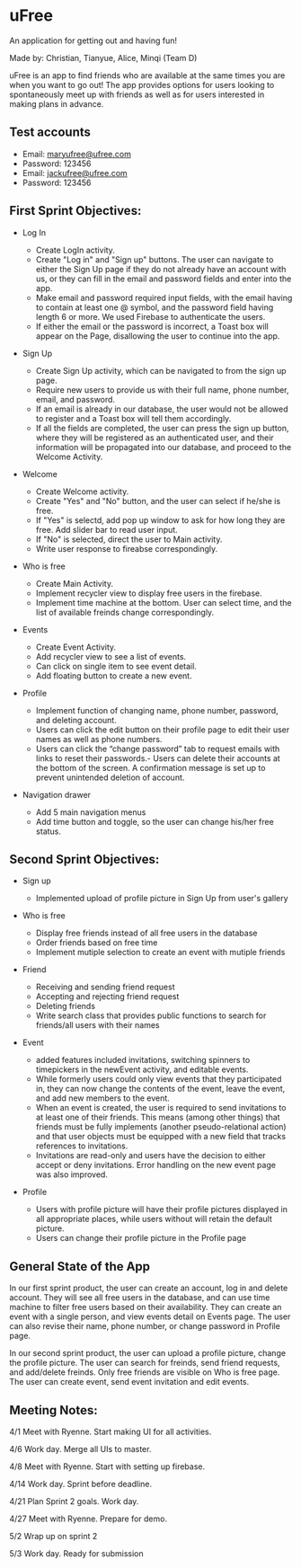 # uFree

An application for getting out and having fun!

Made by: Christian, Tianyue, Alice, Minqi (Team D)

uFree is an app to find friends who are available at the same times you are when you want to go out! The app provides options for users looking to spontaneously meet up with friends as well as for users interested in making plans in advance.

## Test accounts
- Email: maryufree@ufree.com
- Password: 123456
- Email: jackufree@ufree.com
- Password: 123456

## First Sprint Objectives:
- Log In 
  - Create LogIn activity.
  - Create "Log in" and "Sign up" buttons. The user can navigate to either the Sign Up page if they do not already have an account with us, or they can fill in the email and password fields and enter into the app.
  - Make email and password required input fields, with the email having to contain at least one @ symbol, and the password field having length 6 or more. We used Firebase to authenticate the users.
  - If either the email or the password is incorrect, a Toast box will appear on the Page, disallowing the user to continue into the app.

- Sign Up
  - Create Sign Up activity, which can be navigated to from the sign up page.
  - Require new users to provide us with their full name, phone number, email, and password.
  - If an email is  already in our database, the user would not be allowed to register and a Toast box will tell them accordingly.
  - If all the fields are completed, the user can press the sign up button, where they will be registered as an authenticated user, and their information will be propagated into our database, and proceed to the Welcome Activity.

- Welcome
  - Create Welcome activity.
  - Create "Yes" and "No" button, and the user can select if he/she is free.
  - If "Yes" is selectd, add pop up window to ask for how long they are free. Add slider bar to read user input.
  - If "No" is selected, direct the user to Main activity.
  - Write user response to fireabse correspondingly.

- Who is free
  - Create Main Activity.
  - Implement recycler view to display free users in the firebase.
  - Implement time machine at the bottom. User can select time, and the list of available freinds change correspondingly.

- Events
  - Create Event Activity.
  - Add recycler view to see a list of events.
  - Can click on single item to see event detail.
  - Add floating button to create a new event.

- Profile
  - Implement function of changing name, phone number, password, and deleting account.
  - Users can click the edit button on their profile page to edit their user names as well as phone numbers. 
  - Users can click the “change password” tab to request emails with links to reset their passwords.- Users can delete their accounts at the bottom of the screen. A confirmation message is set up to prevent unintended deletion of account.

- Navigation drawer
  - Add 5 main navigation menus 
  - Add time button and toggle, so the user can change his/her free status.

## Second Sprint Objectives:
- Sign up 
  - Implemented upload of profile picture in Sign Up from user's gallery

- Who is free
  - Display free friends instead of all free users in the database
  - Order friends based on free time
  - Implement mutiple selection to create an event with mutiple friends

- Friend
  - Receiving and sending friend request
  - Accepting and rejecting friend request
  - Deleting friends
  - Write search class that provides public functions to search for friends/all users with their names

- Event
  - added features included invitations, switching spinners to timepickers in the newEvent activity, and editable events.
  - While formerly users could only view events that they participated in, they can now change the contents of the event, leave the event, and add new members to the event.
  - When an event is created, the user is required to send invitations to at least one of their friends. This means (among other things) that friends must be fully implements (another pseudo-relational action) and that user objects must be equipped with a new field that tracks references to invitations.
  - Invitations are read-only and users have the decision to either accept or deny invitations. Error handling on the new event page was also improved.

- Profile
  - Users with profile picture will have their profile pictures displayed in all appropriate places, while users without will retain the default picture.
  - Users can change their profile picture in the Profile page


 
 ## General State of the App
 In our first sprint product, the user can create an account, log in and delete account. They will see all free users in the database, and can use time machine to filter free users based on their availability. They can create an event with a single person, and view events detail on Events page. The user can also revise their name, phone number, or change password in Profile page.

 In our second sprint product, the user can upload a profile picture, change the profile picture. The user can search for freinds, send friend requests, and add/delete freinds. Only free friends are visible on Who is free page. The user can create event, send event invitation and edit events.

 
 ## Meeting Notes:
 
 4/1 Meet with Ryenne. Start making UI for all activities.

 4/6 Work day. Merge all UIs to master.
  
 4/8 Meet with Ryenne. Start with setting up firebase.
 
 4/14 Work day. Sprint before deadline.

 4/21 Plan Sprint 2 goals. Work day.

 4/27 Meet with Ryenne. Prepare for demo.

 5/2 Wrap up on sprint 2

 5/3 Work day. Ready for submission
